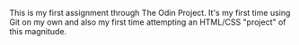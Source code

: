 This is my first assignment through The Odin Project. It's my first time using Git on my own and also my first time attempting an HTML/CSS "project" of this magnitude.